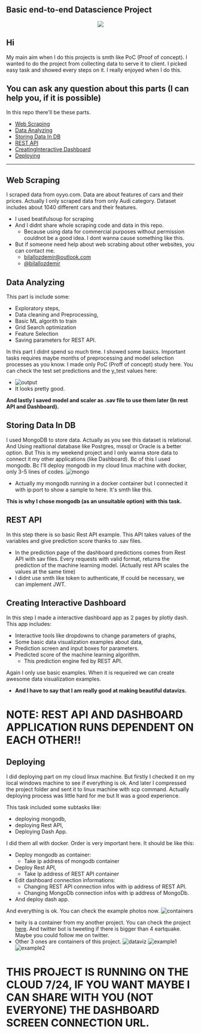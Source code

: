 ## Basic end-to-end Datascience Project
<p align="center">
  <img src="https://user-images.githubusercontent.com/70684994/129488272-b6dc87cc-a1aa-4e82-84d5-2160cc2f8979.png" />
</p>

## Hi
My main aim when I do this projects is smth like PoC (Proof of concept). I wanted to do the project from collecting data to serve it to client.
I picked easy task and showed every steps on it.
I really enjoyed when I do this.

## **You can ask any question about this parts (I can help you, if it is possible)**

In this repo there'll be these parts.
- [Web Scraping](#Web-Scraping)
- [Data Analyzing](#Data-Analyzing)
- [Storing Data In DB](#Storing-Data-In-DB)
- [REST API](#REST-API)
- [CreatingInteractive Dashboard](#Creating-Interactive-Dashboard)
- [Deploying](#Deploying)
  
---
## Web Scraping
I scraped data from oyyo.com. Data are about features of cars and their prices. Actually I only scraped data from only Audi category. Dataset includes about 1040 different cars and their features.
- I used beatifulsoup for scraping
- And I didnt share whole scraping code and data in this repo.
  - Because using data for commercial purposes without permission couldnot be a good idea. I dont wanna cause something like this.
- But if someone need help about web scrabing about other websites, you can contact me.
  - bilallozdemir@outlook.com
  - [@bilallozdemir](https://twitter.com/bilallozdemir)
  
## Data Analyzing
This part is include some:
- Exploratory steps,
- Data cleaning and Preprocessing,
- Basic ML algorith to train
- Grid Search optimization
- Feature Selection
- Saving parameters for REST API.

In this part I didnt spend so much time. I showed some basics. Important tasks requires maybe months of preprocessing and model selection processes as you know. I made only PoC (Proff of concept) study here.
You can check the test set predictions and the y_test values here:
* ![output](https://user-images.githubusercontent.com/70684994/130640178-2926c710-3d85-46ff-a927-9678c21f532b.png)
* It looks pretty good.

**And lastly I saved model and scaler as .sav file to use them later (In rest API and Dashboard).**

## Storing Data In DB
I used MongoDB to store data. Actually as you see this dataset is relational. And Using realtional database like Postgres, mssql or Oracle is a better option. But This is my weekend project and I only wanna store data to connect it my other applications (like Dashboard).
Bc of this I used mongodb. Bc I'll deploy mongodb in my cloud linux machine with docker, only 3-5 lines of codes.
![mongo](https://user-images.githubusercontent.com/70684994/130522674-5da86b3e-bc90-4af5-92bb-0b22035b0e5a.PNG)
* Actually my mongodb running in a docker container but I connected it with ip:port to show a sample to here. It's smth like this.

**This is why I chose mongodb (as an unsuitable option) with this task.**

## REST API
  In this step there is so basic Rest API example. This API takes values of the variables and give prediction score thanks to .sav files.
  - In the prediction page of the dashboard predictions comes from Rest API with sav files. Every requests with valid format, returns the prediction of the machine learning model. (Actually rest API scales the values at the same time) 
  - I didnt use smth like token to authenticate, If could be necessary, we can implement JWT.

## Creating Interactive Dashboard
In this step I made a interactive dashboard app as 2 pages by plotly dash.
This app includes:
- Interactive tools like dropdowns to change parameters of graphs,
- Some basic data visualization examples about data,
- Prediction screen and input boxes for parameters.
- Predicted score of the machine learning algorithm.
  - This prediction engine fed by REST API. 

Again I only use basic examples. When it is requeired we can create awesome data visualization examples.
* **And I have to say that I am really good at making beautiful datavizs.**

# **NOTE: REST API AND DASHBOARD APPLICATION RUNS DEPENDENT ON EACH OTHER!!**

## Deploying
I did deploying part on my cloud linux machine. But firstly I checked it on my local windows machine to see if everything is ok.
And later I compressed the project folder and sent it to linux machine with scp command. Actually deploying process was little hard for me but It was a good experience.

This task included some subtasks like:
- deploying mongodb,
- deploying Rest API,
- Deploying Dash App.

I did them all with docker.
Order is very important here. It should be like this:
- Deploy mongodb as container:
  - Take ip address of mongodb container
- Deploy Rest API,
  - Take Ip address of REST API container 
- Edit dashboard connection informations:
  - Changing REST API connection infos with ip address of REST API. 
  - Changing MongoDb connection infos with ip address of MongoDb. 
- And deploy dash app.

And everything is ok. You can check the example photos now.
![containers](https://user-images.githubusercontent.com/70684994/130521215-cc71b220-b0c5-474b-808e-c2218c34e1e3.PNG)
* twity is a container from my another project. You can check the project [here](https://github.com/bilative/twitter-earthquake-bot). And twitter bot is tweeting if there is bigger than 4 eartquake. Maybe you could follow me on twitter.
* Other 3 ones are containers of this project.
![dataviz](https://user-images.githubusercontent.com/70684994/130521503-4c37f5bf-242a-4f5c-a825-09998323b7f2.PNG)
![example1](https://user-images.githubusercontent.com/70684994/130521210-9d486316-0c21-41f8-a5a0-b20723a37265.PNG)
![example2](https://user-images.githubusercontent.com/70684994/130521214-47226439-fcb3-4717-b7d5-29887e287a0b.PNG)

# THIS PROJECT IS RUNNING ON THE CLOUD 7/24, IF YOU WANT MAYBE I CAN SHARE WITH YOU (NOT EVERYONE) THE DASHBOARD SCREEN CONNECTION URL.
